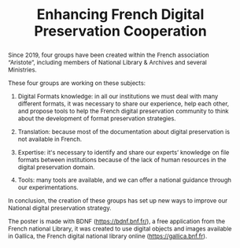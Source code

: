 ---
abstract: "Since 2019, four groups have been created within the French association
  “Aristote”, including members of National Library & Archives and several Ministries.
  \n\nThese four groups are working on these subjects: \n\n1. Digital Formats knowledge:
  in all our institutions we must deal with many different formats, it was necessary
  to share our experience, help each other, and propose tools to help the French digital
  preservation community to think about the development of format preservation strategies.\n\n2.
  Translation: because most of the documentation about digital preservation is not
  available in French.\n\n3. Expertise: it's necessary to identify and share our experts’
  knowledge on file formats between institutions because of the lack of human resources
  in the digital preservation domain.\n\n4. Tools: many tools are available, and we
  can offer a national guidance through our experimentations.\n\nIn conclusion, the
  creation of these groups has set up new ways to improve our National digital preservation
  strategy.\n\nThe poster is made with BDNF (https://bdnf.bnf.fr/), a free application
  from the French national Library, it was created to use digital objects and images
  available in Gallica, the French digital national library online (https://gallica.bnf.fr).\n"
creators:
- Grandcolas, Yannick
- Bechard, Lorène
- Humbert, Marion
- Sin Blima-Barru, Martine
- Levasseur, Emeline
date: null
document_url: https://services.phaidra.univie.ac.at/api/object/o:1424941/download
grand_parent: iPRES
institutions:
- BIBLIOTHEQUE NATIONALE DE FRANCE
- CINES
- Archives de la Moselle
- Archives nationales
keywords:
- digital
- preservation
- cooperation
- formats
- expert
- translation
- tools
landing_page_url: https://phaidra.univie.ac.at/o:1424941
language: eng
layout: publication
license: CC BY 4.0 International
notes_url: null
parent: iPRES 2021
presentation_url: null
publication_type: poster
size: 392467
source_name: iPRES
title: Enhancing French Digital Preservation Cooperation
year: 2021
---